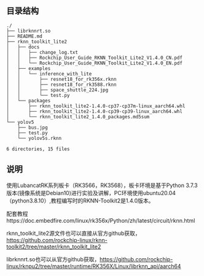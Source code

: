 ## 目录结构

```
./
├── librknnrt.so
├── README.md
├── rknn_toolkit_lite2
│   ├── docs
│   │   ├── change_log.txt
│   │   ├── Rockchip_User_Guide_RKNN_Toolkit_Lite2_V1.4.0_CN.pdf
│   │   └── Rockchip_User_Guide_RKNN_Toolkit_Lite2_V1.4.0_EN.pdf
│   ├── examples
│   │   └── inference_with_lite
│   │       ├── resnet18_for_rk356x.rknn
│   │       ├── resnet18_for_rk3588.rknn
│   │       ├── space_shuttle_224.jpg
│   │       └── test.py
│   └── packages
│       ├── rknn_toolkit_lite2-1.4.0-cp37-cp37m-linux_aarch64.whl
│       ├── rknn_toolkit_lite2-1.4.0-cp39-cp39-linux_aarch64.whl
│       └── rknn_toolkit_lite2_1.4.0_packages.md5sum
└── yolov5
    ├── bus.jpg
    ├── test.py
    └── yolov5s.rknn

6 directories, 15 files
```

## 说明

使用LubancatRK系列板卡（RK3566，RK3568），板卡环境是基于Python 3.7.3版本(镜像系统是Debian10)进行实验及讲解，PC环境使用ubuntu20.04（python3.8.10）,教程编写时的RKNN-Toolkit2是1.4.0版本。

配套教程https://doc.embedfire.com/linux/rk356x/Python/zh/latest/circuit/rknn.html 

rknn_toolkit_lite2源文件也可以直接从官方github获取，https://github.com/rockchip-linux/rknn-toolkit2/tree/master/rknn_toolkit_lite2

librknnrt.so也可以从官方github获取，https://github.com/rockchip-linux/rknpu2/tree/master/runtime/RK356X/Linux/librknn_api/aarch64

